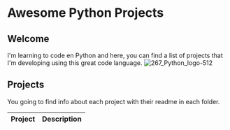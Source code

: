 # Awesome Python Projects
## Welcome
I'm learning to code en Python and here, you can find a list of projects that I'm developing using this great code language. ![267_Python_logo-512](https://user-images.githubusercontent.com/64545348/114571921-6a9cae00-9c4d-11eb-8003-ab3b48cdf120.png)


## Projects
You going to find info about each project with their readme in each folder. 

| Project    | Description |
|----------------------|-------------|
